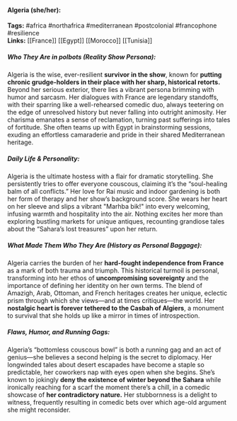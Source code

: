 #### Algeria (she/her):  
**Tags:** #africa #northafrica #mediterranean #postcolonial #francophone #resilience  
**Links:** [[France]] [[Egypt]] [[Morocco]] [[Tunisia]]

##### Who They Are in *polbots* (Reality Show Persona):  
Algeria is the wise, ever-resilient **survivor in the show**, known for **putting chronic grudge-holders in their place with her sharp, historical retorts.** Beyond her serious exterior, there lies a vibrant persona brimming with humor and sarcasm. Her dialogues with France are legendary standoffs, with their sparring like a well-rehearsed comedic duo, always teetering on the edge of unresolved history but never falling into outright animosity. Her charisma emanates a sense of reclamation, turning past sufferings into tales of fortitude. She often teams up with Egypt in brainstorming sessions, exuding an effortless camaraderie and pride in their shared Mediterranean heritage.

##### Daily Life & Personality:  
Algeria is the ultimate hostess with a flair for dramatic storytelling. She persistently tries to offer everyone couscous, claiming it’s the “soul-healing balm of all conflicts.” Her love for Rai music and indoor gardening is both her form of therapy and her show’s background score. She wears her heart on her sleeve and slips a vibrant "Marhba bik!" into every welcoming, infusing warmth and hospitality into the air. Nothing excites her more than exploring bustling markets for unique antiques, recounting grandiose tales about the “Sahara’s lost treasures” upon her return.

##### What Made Them Who They Are (History as Personal Baggage):  
Algeria carries the burden of her **hard-fought independence from France** as a mark of both trauma and triumph. This historical turmoil is personal, transforming into her ethos of **uncompromising sovereignty** and the importance of defining her identity on her own terms. The blend of Amazigh, Arab, Ottoman, and French heritages creates her unique, eclectic prism through which she views—and at times critiques—the world. Her **nostalgic heart is forever tethered to the Casbah of Algiers**, a monument to survival that she holds up like a mirror in times of introspection.

##### Flaws, Humor, and Running Gags:  
Algeria’s “bottomless couscous bowl” is both a running gag and an act of genius—she believes a second helping is the secret to diplomacy. Her longwinded tales about desert escapades have become a staple so predictable, her coworkers nap with eyes open when she begins. She’s known to jokingly **deny the existence of winter beyond the Sahara** while ironically reaching for a scarf the moment there’s a chill, in a comedic showcase of **her contradictory nature.** Her stubbornness is a delight to witness, frequently resulting in comedic bets over which age-old argument she might reconsider.